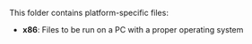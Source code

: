 This folder contains platform-specific files:

- **x86**: Files to be run on a PC with a proper operating system